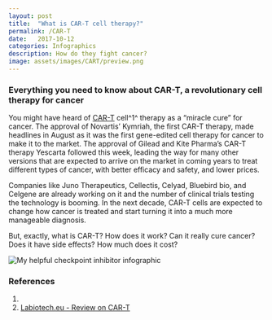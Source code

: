 ```yaml
---
layout: post
title:  "What is CAR-T cell therapy?"
permalink: /CAR-T
date:   2017-10-12
categories: Infographics
description: How do they fight cancer?
image: assets/images/CART/preview.png
---
```




### Everything you need to know about CAR-T, a revolutionary cell therapy for cancer

You might have heard of [CAR-T][1] cell^1^ therapy as a “miracle cure” for cancer. The approval of Novartis’ Kymriah, the first CAR-T therapy, made headlines in August as it was the first gene-edited cell therapy for cancer to make it to the market. The approval of Gilead and Kite Pharma’s CAR-T therapy Yescarta followed this week, leading the way for many other versions that are expected to arrive on the market in coming years to treat different types of cancer, with better efficacy and safety, and lower prices.



Companies like Juno Therapeutics, Cellectis, Celyad, Bluebird bio, and Celgene are already working on it and the number of clinical trials testing the technology is booming. In the next decade, CAR-T cells are expected to change how cancer is treated and start turning it into a much more manageable diagnosis.

But, exactly, what is CAR-T? How does it work? Can it really cure cancer? Does it have side effects? How much does it cost? 


![My helpful checkpoint inhibitor infographic](assets/images/CART/171005_CART.png)



### References
1. [1]: https://clinicaltrials.gov/ct2/show/NCT02435849
2. [Labiotech.eu - Review on CAR-T]([https://labiotech.eu/car-t-therapy-cancer-review/])

